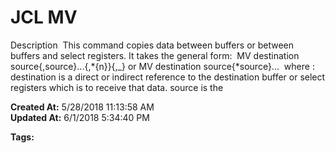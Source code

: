 # JCL MV

Description  This command copies data between buffers or between buffers and select registers. It takes the general form:  MV destination source{,source}...{,*{n}}{,_} or MV destination source{*source}...  where : destination is a direct or indirect reference to the destination buffer or select registers which is to receive that data. source is the   

**Created At:** 5/28/2018 11:13:58 AM  
**Updated At:** 6/1/2018 5:34:40 PM  

**Tags:**
<badge text='registers' vertical='middle' />
<badge text='select' vertical='middle' />
<badge text='jcl' vertical='middle' />
